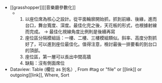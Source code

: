 - [[grasshopper]][[音樂廳參數化]]
	- 1. 以座位席為核心之設計。從平面輪廓開始抓，抓到前緣、後緣，進而台口，舞台寬度、深度。最佳化完之後，天花板的形式，也根據射線而完成。 -> 最佳化視線角度比例則是後續再寫
	  2. 座位區分隔模組話：一樓、二樓、三樓模組類似。斜率、高度分割抓好了，可以進到座位最佳化。值得注意，檢討最後一排要看的到台口的頂部。
	  3. 座位區，第一層可以長出中間高牆
	  4. 缺點：沒有側面席位
- Dataview: Table (欄位 as 別名）, From #tag or "file" or [[link]] or outgoing[[link]], Where, Sort